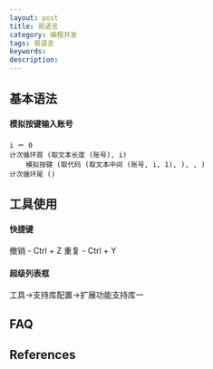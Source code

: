 ```yaml
---
layout: post
title: 易语言
category: 编程开发
tags: 易语言
keywords: 
description: 
---
```


## 基本语法

#### 模拟按键输入账号

```
i ＝ 0
计次循环首 (取文本长度 (账号), i)
	模拟按键 (取代码 (取文本中间 (账号, i, 1), ), , )
计次循环尾 ()
```

## 工具使用

#### 快捷键

撤销 - Ctrl + Z
重复 - Ctrl + Y
#### 超级列表框

工具->支持库配置->扩展功能支持库一


## FAQ


## References